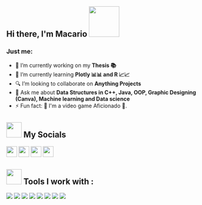 ## Hi there, I'm Macario <img src="https://media.tenor.com/images/463043059b182f7632e44035867c87f2/tenor.gif" height="80">

### Just me:

- 🔭 I’m currently working on my <strong>Thesis 📚</strong>
- 🌱 I’m currently learning <strong>Plotly 📊📊 and R 📈📈</strong>
- 🔍 I’m looking to collaborate on <strong>Anything Projects</strong>
- 💬 Ask me about <strong>Data Structures in C++, Java, OOP, Graphic Designing (Canva), Machine learning and Data science</strong>
- ⚡ Fun fact: 👾 I'm a video game Aficionado 👾.

<h2><img src="https://cliply.co/wp-content/uploads/2021/02/392102850_EARTH_EMOJI_400px.gif" height="40"> My Socials</h2>
<p>
  <a href="mailto:mcmpresto25@gmail.com" target="_blank"><img height="28" src = "https://img.shields.io/badge/gmail-c14438?&style=for-the-badge&logo=gmail&logoColor=white"></a>
  <a href="https://www.linkedin.com/in/macario-lou-presto-30812313b/" target="_blank"> <img height="28" src = "https://img.shields.io/badge/-LinkedIn-0e76a8?style=for-the-badge&logo=Linkedin&logoColor=white"></a>
  <a href="https://www.instagram.com/presto_creams/" target="_blank"><img height="28" src = "https://img.shields.io/badge/-Instagram-e95950?style=for-the-badge&logo=Instagram&logoColor=white"></a>
  <a href="https://www.facebook.com/mcmpresto/" target="_blank"><img height="28" src = "https://img.shields.io/badge/-Facebook-0e76a8?style=for-the-badge&logo=Facebook&logoColor=white"></a>
</p>

<h2> <img src="https://c.tenor.com/NCRHhqkXrJYAAAAi/programmers-go-internet.gif" height="40"> Tools I work with : </h2>

<img src="https://img.shields.io/badge/python%20-%2314354C.svg?&style=for-the-badge&logo=python&logoColor=white">  <img src="https://img.shields.io/badge/c++%20-%2300599C.svg?&style=for-the-badge&logo=c%2B%2B&logoColor=white">  <img src="https://img.shields.io/badge/java%20-%23323330.svg?&style=for-the-badge&logo=java&logoColor=%23F7DF1E">   <img src="https://img.shields.io/badge/html5%20-%23E34F26.svg?&style=for-the-badge&logo=html5&logoColor=white">   <img src="https://img.shields.io/badge/css3%20-%231572B6.svg?&style=for-the-badge&logo=css3&logoColor=white">   <img src="https://img.shields.io/badge/git%20-%23F05033.svg?&style=for-the-badge&logo=git&logoColor=white"/>   <img src="http://img.shields.io/badge/-VS%20Code-000000?style=for-the-badge&logo=Visual-studio-code&logoColor=blue"> <img src="http://img.shields.io/badge/-SQL-FFFFFF?style=for-the-badge&logo=Mysql&logoColor=blue">
<!--
**Macpresto/Macpresto** is a ✨ _special_ ✨ repository because its `README.md` (this file) appears on your GitHub profile.

Here are some ideas to get you started:

- 🔭 I’m currently working on ...
- 🌱 I’m currently learning ...
- 👯 I’m looking to collaborate on ...
- 🤔 I’m looking for help with ...
- 💬 Ask me about ...
- 📫 How to reach me: ...
- 😄 Pronouns: ...
- ⚡ Fun fact: ...
-->
